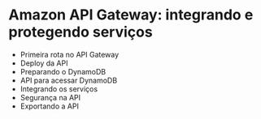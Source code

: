 # Amazon API Gateway: integrando e protegendo serviços

- Primeira rota no API Gateway
- Deploy da API
- Preparando o DynamoDB
- API para acessar DynamoDB
- Integrando os serviços
- Segurança na API
- Exportando a API